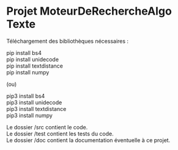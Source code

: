 # Projet MoteurDeRechercheAlgo Texte

Téléchargement des bibliothèques nécessaires :

pip install bs4  
pip install unidecode  
pip install textdistance  
pip install numpy

(ou)

pip3 install bs4  
pip3 install unidecode  
pip3 install textdistance  
pip3 install numpy

Le dossier /src contient le code.  
Le dossier /test contient les tests du code.  
Le dossier /doc contient la documentation éventuelle à ce projet.
